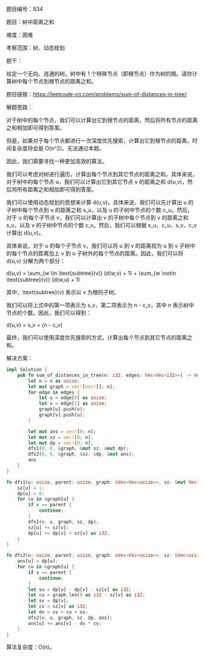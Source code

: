 题目编号：834

题目：树中距离之和

难度：困难

考察范围：树、动态规划

题干：

给定一个无向、连通的树。树中有 1 个特殊节点（即根节点）作为树的根。请你计算树中每个节点到根节点的距离之和。

题目链接：https://leetcode-cn.com/problems/sum-of-distances-in-tree/

解题思路：

对于树中的每个节点，我们可以计算出它到根节点的距离，然后将所有节点的距离之和相加即可得到答案。

但是，如果对于每个节点都进行一次深度优先搜索，计算出它到根节点的距离，时间复杂度将会是 O(n^2)，无法通过本题。

因此，我们需要寻找一种更加高效的算法。

我们可以考虑对树进行遍历，计算出每个节点到其它节点的距离之和。具体来说，对于树中的每个节点 u，我们可以计算出它到其它节点 v 的距离之和 d(u,v)，然后将所有距离之和相加即可得到答案。

我们可以使用动态规划的思想来计算 d(u,v)。具体来说，我们可以先计算出 u 的子树中每个节点到 u 的距离之和 s_u，以及 u 的子树中节点的个数 c_u。然后，对于 u 的每个子节点 v，我们可以计算出 v 的子树中每个节点到 v 的距离之和 s_v，以及 v 的子树中节点的个数 c_v。然后，我们可以根据 s_u、c_u、s_v、c_v 计算出 d(u,v)。

具体来说，对于 u 的每个子节点 v，我们可以将 u 到 v 的距离视为 u 到 v 子树中的每个节点的距离加上 v 到 u 子树外的每个节点的距离。因此，我们可以将 d(u,v) 分解为两个部分：

d(u,v) = \sum_{w \in \text{subtree}(v)} (d(w,v) + 1) + \sum_{w \notin \text{subtree}(v)} (d(w,u) + 1)

其中，\text{subtree}(v) 表示以 v 为根的子树。

我们可以将上式中的第一项表示为 s_v，第二项表示为 n - c_v，其中 n 表示树中节点的个数。因此，我们可以得到：

d(u,v) = s_v + (n - c_v)

最终，我们可以使用深度优先搜索的方式，计算出每个节点到其它节点的距离之和。

解决方案：

```rust
impl Solution {
    pub fn sum_of_distances_in_tree(n: i32, edges: Vec<Vec<i32>>) -> Vec<i32> {
        let n = n as usize;
        let mut graph = vec![vec![]; n];
        for edge in edges {
            let u = edge[0] as usize;
            let v = edge[1] as usize;
            graph[u].push(v);
            graph[v].push(u);
        }

        let mut ans = vec![0; n];
        let mut sz = vec![0; n];
        let mut dp = vec![0; n];
        dfs1(0, 0, &graph, &mut sz, &mut dp);
        dfs2(0, 0, &graph, &sz, &dp, &mut ans);
        ans
    }
}

fn dfs1(u: usize, parent: usize, graph: &Vec<Vec<usize>>, sz: &mut Vec<usize>, dp: &mut Vec<i32>) {
    sz[u] = 1;
    dp[u] = 0;
    for &v in &graph[u] {
        if v == parent {
            continue;
        }
        dfs1(v, u, graph, sz, dp);
        sz[u] += sz[v];
        dp[u] += dp[v] + sz[v] as i32;
    }
}

fn dfs2(u: usize, parent: usize, graph: &Vec<Vec<usize>>, sz: &Vec<usize>, dp: &Vec<i32>, ans: &mut Vec<i32>) {
    ans[u] = dp[u];
    for &v in &graph[u] {
        if v == parent {
            continue;
        }
        let su = dp[u] - dp[v] - sz[v] as i32;
        let cu = graph.len() as i32 - sz[v] as i32;
        let sv = dp[v];
        let cv = sz[v] as i32;
        let dv = sv + cu + su;
        dfs2(v, u, graph, sz, dp, ans);
        ans[u] += ans[v] - dv * cv;
    }
}
```

算法复杂度：O(n)。